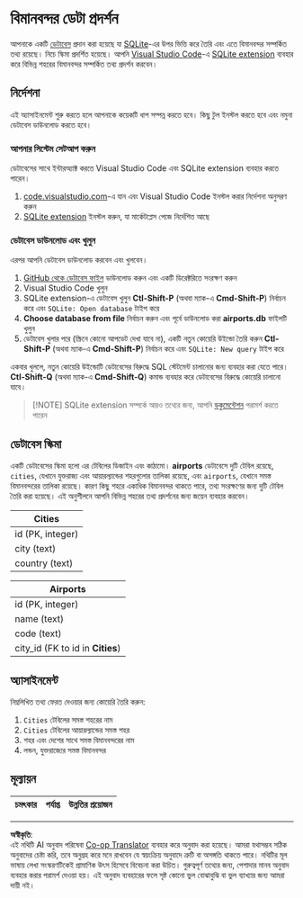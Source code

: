 <!--
CO_OP_TRANSLATOR_METADATA:
{
  "original_hash": "2f2d7693f28e4b2675f275e489dc5aac",
  "translation_date": "2025-08-27T08:23:55+00:00",
  "source_file": "2-Working-With-Data/05-relational-databases/assignment.md",
  "language_code": "bn"
}
-->
# বিমানবন্দর ডেটা প্রদর্শন

আপনাকে একটি [ডেটাবেস](https://raw.githubusercontent.com/Microsoft/Data-Science-For-Beginners/main/2-Working-With-Data/05-relational-databases/airports.db) প্রদান করা হয়েছে যা [SQLite](https://sqlite.org/index.html)-এর উপর ভিত্তি করে তৈরি এবং এতে বিমানবন্দর সম্পর্কিত তথ্য রয়েছে। নিচে স্কিমা প্রদর্শিত হয়েছে। আপনি [Visual Studio Code](https://code.visualstudio.com?WT.mc_id=academic-77958-bethanycheum)-এ [SQLite extension](https://marketplace.visualstudio.com/items?itemName=alexcvzz.vscode-sqlite&WT.mc_id=academic-77958-bethanycheum) ব্যবহার করে বিভিন্ন শহরের বিমানবন্দর সম্পর্কিত তথ্য প্রদর্শন করবেন।

## নির্দেশনা

এই অ্যাসাইনমেন্ট শুরু করতে হলে আপনাকে কয়েকটি ধাপ সম্পন্ন করতে হবে। কিছু টুল ইনস্টল করতে হবে এবং নমুনা ডেটাবেস ডাউনলোড করতে হবে।

### আপনার সিস্টেম সেটআপ করুন

ডেটাবেসের সাথে ইন্টারঅ্যাক্ট করতে Visual Studio Code এবং SQLite extension ব্যবহার করতে পারেন।

1. [code.visualstudio.com](https://code.visualstudio.com?WT.mc_id=academic-77958-bethanycheum)-এ যান এবং Visual Studio Code ইনস্টল করার নির্দেশনা অনুসরণ করুন
1. [SQLite extension](https://marketplace.visualstudio.com/items?itemName=alexcvzz.vscode-sqlite&WT.mc_id=academic-77958-bethanycheum) ইনস্টল করুন, যা মার্কেটপ্লেস পেজে নির্দেশিত আছে

### ডেটাবেস ডাউনলোড এবং খুলুন

এরপর আপনি ডেটাবেস ডাউনলোড করবেন এবং খুলবেন।

1. [GitHub থেকে ডেটাবেস ফাইল](https://raw.githubusercontent.com/Microsoft/Data-Science-For-Beginners/main/2-Working-With-Data/05-relational-databases/airports.db) ডাউনলোড করুন এবং একটি ডিরেক্টরিতে সংরক্ষণ করুন
1. Visual Studio Code খুলুন
1. SQLite extension-এ ডেটাবেস খুলুন **Ctl-Shift-P** (অথবা ম্যাক-এ **Cmd-Shift-P**) নির্বাচন করে এবং `SQLite: Open database` টাইপ করে
1. **Choose database from file** নির্বাচন করুন এবং পূর্বে ডাউনলোড করা **airports.db** ফাইলটি খুলুন
1. ডেটাবেস খুলার পরে (স্ক্রিনে কোনো আপডেট দেখা যাবে না), একটি নতুন কোয়েরি উইন্ডো তৈরি করুন **Ctl-Shift-P** (অথবা ম্যাক-এ **Cmd-Shift-P**) নির্বাচন করে এবং `SQLite: New query` টাইপ করে

একবার খুললে, নতুন কোয়েরি উইন্ডোটি ডেটাবেসের বিরুদ্ধে SQL স্টেটমেন্ট চালানোর জন্য ব্যবহার করা যেতে পারে। **Ctl-Shift-Q** (অথবা ম্যাক-এ **Cmd-Shift-Q**) কমান্ড ব্যবহার করে ডেটাবেসের বিরুদ্ধে কোয়েরি চালানো যাবে।

> [!NOTE] SQLite extension সম্পর্কে আরও তথ্যের জন্য, আপনি [ডকুমেন্টেশন](https://marketplace.visualstudio.com/items?itemName=alexcvzz.vscode-sqlite&WT.mc_id=academic-77958-bethanycheum) পরামর্শ করতে পারেন

## ডেটাবেস স্কিমা

একটি ডেটাবেসের স্কিমা হলো এর টেবিলের ডিজাইন এবং কাঠামো। **airports** ডেটাবেসে দুটি টেবিল রয়েছে, `cities`, যেখানে যুক্তরাজ্য এবং আয়ারল্যান্ডের শহরগুলোর তালিকা রয়েছে, এবং `airports`, যেখানে সমস্ত বিমানবন্দরের তালিকা রয়েছে। কারণ কিছু শহরে একাধিক বিমানবন্দর থাকতে পারে, তথ্য সংরক্ষণের জন্য দুটি টেবিল তৈরি করা হয়েছে। এই অনুশীলনে আপনি বিভিন্ন শহরের তথ্য প্রদর্শনের জন্য জয়েন ব্যবহার করবেন।

| Cities           |
| ---------------- |
| id (PK, integer) |
| city (text)      |
| country (text)   |

| Airports                         |
| -------------------------------- |
| id (PK, integer)                 |
| name (text)                      |
| code (text)                      |
| city_id (FK to id in **Cities**) |

## অ্যাসাইনমেন্ট

নিম্নলিখিত তথ্য ফেরত দেওয়ার জন্য কোয়েরি তৈরি করুন:

1. `Cities` টেবিলের সমস্ত শহরের নাম
1. `Cities` টেবিলের আয়ারল্যান্ডের সমস্ত শহর
1. শহর এবং দেশের সাথে সমস্ত বিমানবন্দরের নাম
1. লন্ডন, যুক্তরাজ্যের সমস্ত বিমানবন্দর

## মূল্যায়ন

| চমৎকার | পর্যাপ্ত | উন্নতির প্রয়োজন |
| ------- | -------- | ---------------- |

---

**অস্বীকৃতি**:  
এই নথিটি AI অনুবাদ পরিষেবা [Co-op Translator](https://github.com/Azure/co-op-translator) ব্যবহার করে অনুবাদ করা হয়েছে। আমরা যথাসম্ভব সঠিক অনুবাদের চেষ্টা করি, তবে অনুগ্রহ করে মনে রাখবেন যে স্বয়ংক্রিয় অনুবাদে ত্রুটি বা অসঙ্গতি থাকতে পারে। নথিটির মূল ভাষায় লেখা সংস্করণটিকেই প্রামাণিক উৎস হিসেবে বিবেচনা করা উচিত। গুরুত্বপূর্ণ তথ্যের জন্য, পেশাদার মানব অনুবাদ ব্যবহার করার পরামর্শ দেওয়া হয়। এই অনুবাদ ব্যবহারের ফলে সৃষ্ট কোনো ভুল বোঝাবুঝি বা ভুল ব্যাখ্যার জন্য আমরা দায়ী নই।  